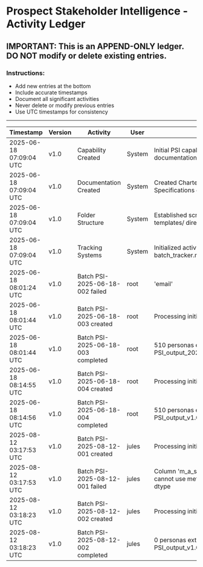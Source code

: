 # Prospect Stakeholder Intelligence - Activity Ledger

## IMPORTANT: This is an APPEND-ONLY ledger. DO NOT modify or delete existing entries.

### Instructions:
- Add new entries at the bottom
- Include accurate timestamps
- Document all significant activities
- Never delete or modify previous entries
- Use UTC timestamps for consistency

---

| Timestamp | Version | Activity | User | Details | Status |
|-----------|---------|----------|------|---------|--------|
| 2025-06-18 07:09:04 UTC | v1.0 | Capability Created | System | Initial PSI capability setup with all documentation | Complete |
| 2025-06-18 07:09:04 UTC | v1.0 | Documentation Created | System | Created Charter, Architecture, SOP, and Specifications documents | Complete |
| 2025-06-18 07:09:04 UTC | v1.0 | Folder Structure | System | Established scripts/, configs/, outputs/, templates/ directories | Complete |
| 2025-06-18 07:09:04 UTC | v1.0 | Tracking Systems | System | Initialized activity_ledger.md, batch_tracker.md, version_history.md | Complete || 2025-06-18 08:01:24 UTC | v1.0 | Batch PSI-2025-06-18-002 created | root | Processing initiated | Started |
| 2025-06-18 08:01:24 UTC | v1.0 | Batch PSI-2025-06-18-002 failed | root | 'email' | Failed |
| 2025-06-18 08:01:44 UTC | v1.0 | Batch PSI-2025-06-18-003 created | root | Processing initiated | Started |
| 2025-06-18 08:01:44 UTC | v1.0 | Batch PSI-2025-06-18-003 completed | root | 510 personas extracted, output: PSI_output_20250618_100144.xlsx | Complete |
| 2025-06-18 08:14:55 UTC | v1.0 | Batch PSI-2025-06-18-004 created | root | Processing initiated | Started |
| 2025-06-18 08:14:56 UTC | v1.0 | Batch PSI-2025-06-18-004 completed | root | 510 personas extracted, output: PSI_output_v1.0_20250618_101456.xlsx | Complete |
| 2025-08-12 03:17:53 UTC | v1.0 | Batch PSI-2025-08-12-001 created | jules | Processing initiated | Started |
| 2025-08-12 03:17:53 UTC | v1.0 | Batch PSI-2025-08-12-001 failed | jules | Column 'm_a_score' has dtype object, cannot use method 'nlargest' with this dtype | Failed |
| 2025-08-12 03:18:23 UTC | v1.0 | Batch PSI-2025-08-12-002 created | jules | Processing initiated | Started |
| 2025-08-12 03:18:23 UTC | v1.0 | Batch PSI-2025-08-12-002 completed | jules | 0 personas extracted, output: PSI_output_v1.0_20250812_031823.xlsx | Complete |
